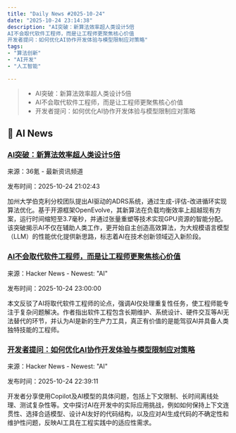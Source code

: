 ```yaml
---
title: "Daily News #2025-10-24"
date: "2025-10-24 23:14:38"
description: "AI突破：新算法效率超人类设计5倍
AI不会取代软件工程师，而是让工程师更聚焦核心价值
开发者提问：如何优化AI协作开发体验与模型限制应对策略"
tags: 
- "算法创新"
- "AI开发"
- "人工智能"

---
```


> - AI突破：新算法效率超人类设计5倍
> - AI不会取代软件工程师，而是让工程师更聚焦核心价值
> - 开发者提问：如何优化AI协作开发体验与模型限制应对策略

## 🤖 AI News

### [AI突破：新算法效率超人类设计5倍](https://www.36kr.com/p/3523111730813825)

来源：36氪 - 最新资讯频道

发布时间：2025-10-24 21:02:43

加州大学伯克利分校团队提出AI驱动的ADRS系统，通过生成-评估-改进循环实现算法优化。基于开源框架OpenEvolve，其新算法在负载均衡效率上超越现有方案，运行时间缩短至3.7毫秒，并通过张量重塑等技术实现GPU资源的智能分配。该突破揭示AI不仅在辅助人类工作，更开始自主创造高效算法，为大规模语言模型（LLM）的性能优化提供新思路，标志着AI在技术创新领域迈入新阶段。

### [AI不会取代软件工程师，而是让工程师更聚焦核心价值](https://ray.cat/writing/ai-will-not-replace-software-engineers/)

来源：Hacker News - Newest: "AI"

发布时间：2025-10-24 23:00:00

本文反驳了AI将取代软件工程师的论点，强调AI仅处理重复性任务，使工程师能专注于复杂问题解决。作者指出软件工程包含长期维护、系统设计、硬件交互等AI无法替代的环节，并认为AI是新的生产力工具，真正有价值的是能驾驭AI并具备人类独特技能的工程师。

### [开发者提问：如何优化AI协作开发体验与模型限制应对策略](https://news.ycombinator.com/item?id=45695112)

来源：Hacker News - Newest: "AI"

发布时间：2025-10-24 22:39:11

开发者分享使用Copilot及AI模型的具体问题，包括上下文限制、长时间离线处理、测试复杂性等。文中探讨AI在开发中的实际应用挑战，例如如何保持上下文连贯性、选择合适模型、设计AI友好的代码结构，以及应对AI生成代码的不确定性和维护性问题，反映AI工具在工程实践中的适应性需求。
